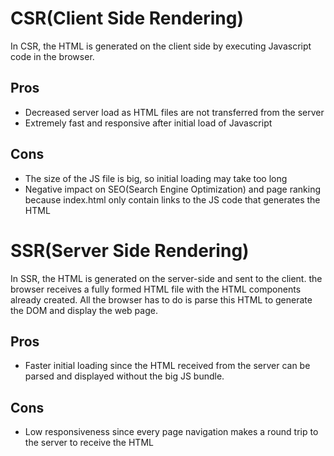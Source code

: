 # CSR(Client Side Rendering)
In CSR, the HTML is generated on the client side by executing Javascript code in the browser.
## Pros
- Decreased server load as HTML files are not transferred from the server
- Extremely fast and responsive after initial load of Javascript
## Cons
- The size of the JS file is big, so initial loading may take too long
- Negative impact on SEO(Search Engine Optimization) and page ranking because index.html only contain links to the JS code that generates the HTML

# SSR(Server Side Rendering)
In SSR, the HTML is generated on the server-side and sent to the client.
the browser receives a fully formed HTML file with the HTML components already created. All the browser has to do is parse this HTML to generate the DOM and display 
the web page.
## Pros
- Faster initial loading since the HTML received from the server can be parsed and displayed without the big JS bundle.
## Cons
- Low responsiveness since every page navigation makes a round trip to the server to receive the HTML
